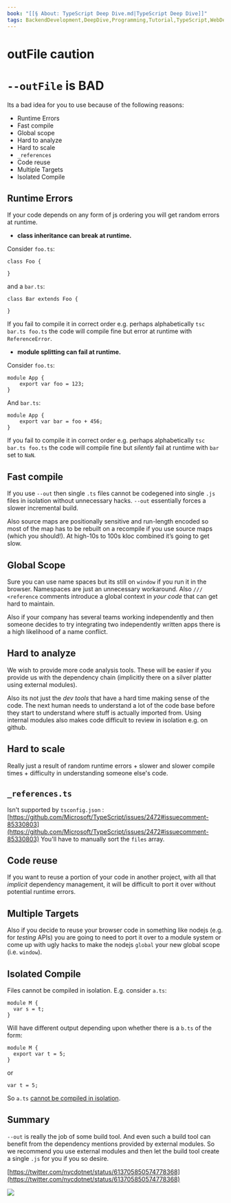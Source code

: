 ```yaml
---
book: "[[§ About꞉ TypeScript Deep Dive.md|TypeScript Deep Dive]]"
tags: BackendDevelopment,DeepDive,Programming,Tutorial,TypeScript,WebDevelopment
---
```


# outFile caution

# `--outFile` is BAD

Its a bad idea for you to use because of the following reasons:

- Runtime Errors
- Fast compile
- Global scope
- Hard to analyze
- Hard to scale
- `_references`
- Code reuse
- Multiple Targets
- Isolated Compile

## Runtime Errors

If your code depends on any form of js ordering you will get random errors at runtime.

- **class inheritance can break at runtime.**

Consider `foo.ts`:

```
class Foo {

}
```

and a `bar.ts`:

```
class Bar extends Foo {

}
```

If you fail to compile it in correct order e.g. perhaps alphabetically `tsc bar.ts foo.ts` the code will compile fine but error at runtime with `ReferenceError`.

- **module splitting can fail at runtime.**

Consider `foo.ts`:

```
module App {
    export var foo = 123;
}
```

And `bar.ts`:

```
module App {
    export var bar = foo + 456;
}
```

If you fail to compile it in correct order e.g. perhaps alphabetically `tsc bar.ts foo.ts` the code will compile fine but _silently_ fail at runtime with `bar` set to `NaN`.

## Fast compile

If you use `--out` then single `.ts` files cannot be codegened into single `.js` files in isolation without unnecessary hacks. `--out` essentially forces a slower incremental build.

Also source maps are positionally sensitive and run-length encoded so most of the map has to be rebuilt on a recompile if you use source maps (which you should!). At high-10s to 100s kloc combined it’s going to get slow.

## Global Scope

Sure you can use name spaces but its still on `window` if you run it in the browser. Namespaces are just an unnecessary workaround. Also `/// <reference` comments introduce a global context in _your code_ that can get hard to maintain.

Also if your company has several teams working independently and then someone decides to try integrating two independently written apps there is a high likelihood of a name conflict.

## Hard to analyze

We wish to provide more code analysis tools. These will be easier if you provide us with the dependency chain (implicitly there on a silver platter using external modules).

Also its not just the _dev tools_ that have a hard time making sense of the code. The next human needs to understand a lot of the code base before they start to understand where stuff is actually imported from. Using internal modules also makes code difficult to review in isolation e.g. on github.

## Hard to scale

Really just a result of random runtime errors + slower and slower compile times + difficulty in understanding someone else's code.

## `_references.ts`

Isn't supported by `tsconfig.json` : [https://github.com/Microsoft/TypeScript/issues/2472#issuecomment-85330803](https://github.com/Microsoft/TypeScript/issues/2472#issuecomment-85330803) You'll have to manually sort the `files` array.

## Code reuse

If you want to reuse a portion of your code in another project, with all that _implicit_ dependency management, it will be difficult to port it over without potential runtime errors.

## Multiple Targets

Also if you decide to reuse your browser code in something like nodejs (e.g. for _testing_ APIs) you are going to need to port it over to a module system or come up with ugly hacks to make the nodejs `global` your new global scope (i.e. `window`).

## Isolated Compile

Files cannot be compiled in isolation. E.g. consider `a.ts`:

```
module M {
  var s = t;
}
```

Will have different output depending upon whether there is a `b.ts` of the form:

```
module M {
  export var t = 5;
}
```

or

```
var t = 5;
```

So `a.ts` [cannot be compiled in isolation](https://github.com/Microsoft/TypeScript/issues/2715).

## Summary

`--out` is really the job of some build tool. And even such a build tool can benefit from the dependency mentions provided by external modules. So we recommend you use external modules and then let the build tool create a single `.js` for you if you so desire.

[https://twitter.com/nycdotnet/status/613705850574778368](https://twitter.com/nycdotnet/status/613705850574778368)

![](dcc79710.jpg)